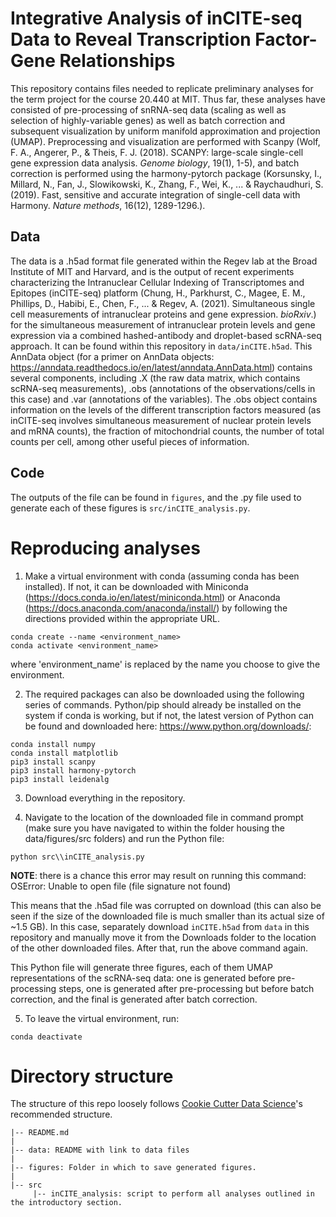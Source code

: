 # Integrative Analysis of inCITE-seq Data to Reveal Transcription Factor-Gene Relationships

This repository contains files needed to replicate preliminary analyses for the term project for the course 20.440 at MIT. Thus far, these analyses have consisted of pre-processing of snRNA-seq data (scaling as well as selection 
of highly-variable genes) as well as batch correction and subsequent visualization by uniform manifold approximation and projection (UMAP). Preprocessing and visualization are performed with Scanpy (Wolf, F. A., Angerer, P., & 
Theis, F. J. (2018). SCANPY: large-scale single-cell gene expression data analysis. *Genome biology*, 19(1), 1-5), and batch correction is performed using the harmony-pytorch package (Korsunsky, I., Millard, N., Fan, J., Slowikowski, K., Zhang, F., Wei, K., ... & Raychaudhuri, S. (2019). Fast, sensitive and accurate integration of single-cell data with Harmony. *Nature methods*, 16(12), 1289-1296.). 

## Data

The data is a .h5ad format file generated within the Regev lab at the Broad Institute of MIT and Harvard, and is the output of recent experiments characterizing the Intranuclear Cellular Indexing of Transcriptomes and Epitopes (inCITE-seq) platform (Chung, H., Parkhurst, C., Magee, E. M., Phillips, D., Habibi, E., Chen, F., ... & Regev, A. (2021). Simultaneous single cell measurements of intranuclear proteins and gene expression. *bioRxiv*.) for the simultaneous measurement of intranuclear protein levels and gene expression via a combined hashed-antibody and droplet-based scRNA-seq approach. It can be found within this repository in `data/inCITE.h5ad`. This AnnData object (for a primer on AnnData objects: https://anndata.readthedocs.io/en/latest/anndata.AnnData.html) contains several components, including .X (the raw data matrix, which contains scRNA-seq measurements), .obs (annotations of the observations/cells in this case) and .var (annotations of the variables). The .obs object contains information on the levels of the different transcription factors measured (as inCITE-seq involves simultaneous measurement of nuclear protein levels and mRNA counts), the fraction of mitochondrial counts, the number of total counts per cell, among other useful pieces of information. 

## Code

The outputs of the file can be found in `figures`, and the .py file used to generate each of these figures is `src/inCITE_analysis.py`. 

# Reproducing analyses

1. Make a virtual environment with conda (assuming conda has been installed). If not, it can be downloaded with Miniconda (https://docs.conda.io/en/latest/miniconda.html) or Anaconda (https://docs.anaconda.com/anaconda/install/) by following the directions provided within the appropriate URL. 

```
conda create --name <environment_name>
conda activate <environment_name>
```

where 'environment_name' is replaced by the name you choose to give the environment. 

2. The required packages can also be downloaded using the following series of commands. Python/pip should already be installed on the system if conda is working, but if not, the latest version of Python can be found and downloaded here: https://www.python.org/downloads/:

```
conda install numpy
conda install matplotlib
pip3 install scanpy
pip3 install harmony-pytorch
pip3 install leidenalg
```

3. Download everything in the repository. 

4. Navigate to the location of the downloaded file in command prompt (make sure you have navigated to within the folder housing the data/figures/src folders) and run the Python file:

```
python src\\inCITE_analysis.py
```
**NOTE**: there is a chance this error may result on running this command:
OSError: Unable to open file (file signature not found)

This means that the .h5ad file was corrupted on download (this can also be seen if the size of the downloaded file is much smaller than its actual size of ~1.5 GB). In this case, separately download `inCITE.h5ad` from `data` in this repository and manually move it from the Downloads folder to the location of the other downloaded files. After that, run the above command again. 

This Python file will generate three figures, each of them UMAP representations of the scRNA-seq data: one is generated before pre-processing steps, one is generated after pre-processing but before batch correction, and the final is generated after batch correction. 


5. To leave the virtual environment, run:

```
conda deactivate
```

# Directory structure

The structure of this repo loosely follows [Cookie Cutter Data Science](https://drivendata.github.io/cookiecutter-data-science/)'s recommended structure.

```  
|-- README.md
|
|-- data: README with link to data files
|
|-- figures: Folder in which to save generated figures.
|    
|-- src
     |-- inCITE_analysis: script to perform all analyses outlined in the introductory section.
```

